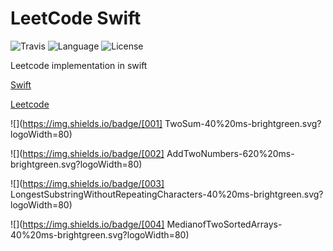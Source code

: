 # LeetCode Swift

![Travis](https://img.shields.io/travis/rust-lang/rust.svg)
![Language](https://img.shields.io/badge/language-swift%202.2-orange.svg)
![License](https://img.shields.io/badge/license-MIT-blue.svg)

Leetcode implementation in swift

[Swift](https://developer.apple.com/library/prerelease/ios/documentation/Swift/Conceptual/Swift_Programming_Language/GuidedTour.html "Swift")

[Leetcode](https://leetcode.com/ "Leetcode")

![](https://img.shields.io/badge/[001] TwoSum-40%20ms-brightgreen.svg?logoWidth=80)
 
![](https://img.shields.io/badge/[002] AddTwoNumbers-620%20ms-brightgreen.svg?logoWidth=80)
 
![](https://img.shields.io/badge/[003] LongestSubstringWithoutRepeatingCharacters-40%20ms-brightgreen.svg?logoWidth=80)

![](https://img.shields.io/badge/[004] MedianofTwoSortedArrays-40%20ms-brightgreen.svg?logoWidth=80)

